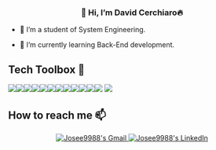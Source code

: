 
<!-- Encabezado -->
<p align="center">
<!--     <img align="center" width="200" src="" /> -->
    <h3 align="center">👋 Hi, I’m David Cerchiaro🔥</h3>
</p>

<!-- Introducción -->
- 📖 I’m a student of System Engineering.

- 🌱 I’m currently learning Back-End development.

 
## Tech Toolbox 🚀
![](https://img.shields.io/badge/Node.js-43853D?style=for-the-badge&logo=node.js&logoColor=white)![](https://img.shields.io/badge/JavaScript-F7DF1E?style=for-the-badge&logo=javascript&logoColor=black)![](https://img.shields.io/badge/TypeScript-007ACC?style=for-the-badge&logo=typescript&logoColor=white)![](https://img.shields.io/badge/Perl-39457E?style=for-the-badge&logo=perl&logoColor=white)![](https://img.shields.io/badge/React-20232A?style=for-the-badge&logo=react&logoColor=61DAFB)![](https://img.shields.io/badge/Express.js-404D59?style=for-the-badge)![](https://img.shields.io/badge/HTML5-E34F26?style=for-the-badge&logo=html5&logoColor=white)![](https://img.shields.io/badge/CSS3-1572B6?style=for-the-badge&logo=css3&logoColor=white)![](https://img.shields.io/badge/Java-ED8B00?style=for-the-badge&logo=openjdk&logoColor=white)![](https://img.shields.io/badge/Spring-6DB33F?style=for-the-badge&logo=spring&logoColor=white)![](https://img.shields.io/badge/MySQL-00000F?style=for-the-badge&logo=mysql&logoColor=white)![](https://img.shields.io/badge/Unity-100000?style=for-the-badge&logo=unity&logoColor=white)
![](https://img.shields.io/badge/next.js-000000?style=for-the-badge&logo=nextdotjs&logoColor=white)



## **How to reach me 📫**

<div align="center" style="text-align:center">
    <a href="mailto:davidcerchiaro8@gmail.com">
        <img src="https://img.shields.io/badge/-Gmail-EA4335?style=for-the-badge&logo=Gmail&logoColor=white"
            alt="Josee9988's Gmail">
    </a>
    <a href="https://www.linkedin.com/in/davidcerchiaro/">
        <img src="https://img.shields.io/badge/LinkedIn-0A66C2?style=for-the-badge&logo=linkedin&logoColor=white"
            alt="Josee9988's LinkedIn">
    </a>
</div>

<p align="center" width="300">
</p>



<!---
DaElias/DaElias is a ✨ special ✨ repository because its `README.md` (this file) appears on your GitHub profile.
You can click the Preview link to take a look at your changes.
--->
